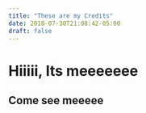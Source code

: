 ```yaml
---
title: "These are my Credits"
date: 2018-07-30T21:08:42-05:00
draft: false
---
```


#  Hiiiii, Its meeeeeee


## Come see meeeee

